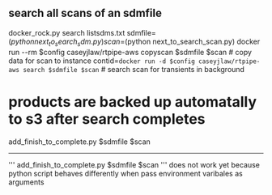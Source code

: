 ## search all scans of an sdmfile
docker_rock.py search listsdms.txt
sdmfile=$(python next_to_search_sdm.py)
scan=$(python next_to_search_scan.py)
docker run --rm $config caseyjlaw/rtpipe-aws copyscan $sdmfile $scan # copy data for scan to instance
contid=`docker run -d $config caseyjlaw/rtpipe-aws search $sdmfile $scan` # search scan for transients in background
# products are backed up automatally to s3 after search completes
add_finish_to_complete.py $sdmfile $scan

************************************************************************
'''
add_finish_to_complete.py $sdmfile $scan
'''
does not work yet because python script behaves differently when pass environment varibales as arguments
